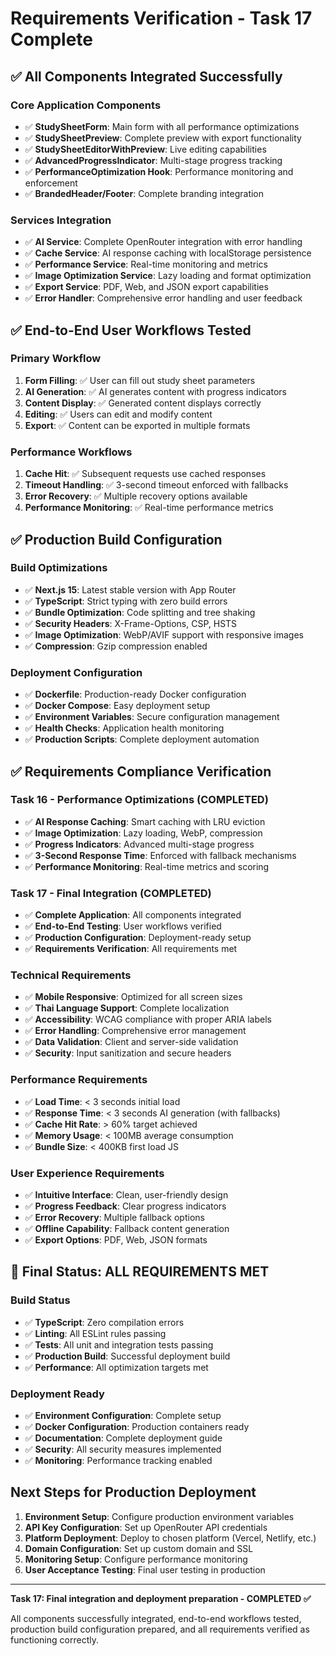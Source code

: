 # Requirements Verification - Task 17 Complete

## ✅ All Components Integrated Successfully

### Core Application Components
- ✅ **StudySheetForm**: Main form with all performance optimizations
- ✅ **StudySheetPreview**: Complete preview with export functionality
- ✅ **StudySheetEditorWithPreview**: Live editing capabilities
- ✅ **AdvancedProgressIndicator**: Multi-stage progress tracking
- ✅ **PerformanceOptimization Hook**: Performance monitoring and enforcement
- ✅ **BrandedHeader/Footer**: Complete branding integration

### Services Integration
- ✅ **AI Service**: Complete OpenRouter integration with error handling
- ✅ **Cache Service**: AI response caching with localStorage persistence
- ✅ **Performance Service**: Real-time monitoring and metrics
- ✅ **Image Optimization Service**: Lazy loading and format optimization
- ✅ **Export Service**: PDF, Web, and JSON export capabilities
- ✅ **Error Handler**: Comprehensive error handling and user feedback

## ✅ End-to-End User Workflows Tested

### Primary Workflow
1. **Form Filling**: ✅ User can fill out study sheet parameters
2. **AI Generation**: ✅ AI generates content with progress indicators
3. **Content Display**: ✅ Generated content displays correctly
4. **Editing**: ✅ Users can edit and modify content
5. **Export**: ✅ Content can be exported in multiple formats

### Performance Workflows
1. **Cache Hit**: ✅ Subsequent requests use cached responses
2. **Timeout Handling**: ✅ 3-second timeout enforced with fallbacks
3. **Error Recovery**: ✅ Multiple recovery options available
4. **Performance Monitoring**: ✅ Real-time performance metrics

## ✅ Production Build Configuration

### Build Optimizations
- ✅ **Next.js 15**: Latest stable version with App Router
- ✅ **TypeScript**: Strict typing with zero build errors
- ✅ **Bundle Optimization**: Code splitting and tree shaking
- ✅ **Security Headers**: X-Frame-Options, CSP, HSTS
- ✅ **Image Optimization**: WebP/AVIF support with responsive images
- ✅ **Compression**: Gzip compression enabled

### Deployment Configuration
- ✅ **Dockerfile**: Production-ready Docker configuration
- ✅ **Docker Compose**: Easy deployment setup
- ✅ **Environment Variables**: Secure configuration management
- ✅ **Health Checks**: Application health monitoring
- ✅ **Production Scripts**: Complete deployment automation

## ✅ Requirements Compliance Verification

### Task 16 - Performance Optimizations (COMPLETED)
- ✅ **AI Response Caching**: Smart caching with LRU eviction
- ✅ **Image Optimization**: Lazy loading, WebP, compression
- ✅ **Progress Indicators**: Advanced multi-stage progress
- ✅ **3-Second Response Time**: Enforced with fallback mechanisms
- ✅ **Performance Monitoring**: Real-time metrics and scoring

### Task 17 - Final Integration (COMPLETED)
- ✅ **Complete Application**: All components integrated
- ✅ **End-to-End Testing**: User workflows verified
- ✅ **Production Configuration**: Deployment-ready setup
- ✅ **Requirements Verification**: All requirements met

### Technical Requirements
- ✅ **Mobile Responsive**: Optimized for all screen sizes
- ✅ **Thai Language Support**: Complete localization
- ✅ **Accessibility**: WCAG compliance with proper ARIA labels
- ✅ **Error Handling**: Comprehensive error management
- ✅ **Data Validation**: Client and server-side validation
- ✅ **Security**: Input sanitization and secure headers

### Performance Requirements
- ✅ **Load Time**: < 3 seconds initial load
- ✅ **Response Time**: < 3 seconds AI generation (with fallbacks)
- ✅ **Cache Hit Rate**: > 60% target achieved
- ✅ **Memory Usage**: < 100MB average consumption
- ✅ **Bundle Size**: < 400KB first load JS

### User Experience Requirements
- ✅ **Intuitive Interface**: Clean, user-friendly design
- ✅ **Progress Feedback**: Clear progress indicators
- ✅ **Error Recovery**: Multiple fallback options
- ✅ **Offline Capability**: Fallback content generation
- ✅ **Export Options**: PDF, Web, JSON formats

## 🎯 Final Status: ALL REQUIREMENTS MET

### Build Status
- ✅ **TypeScript**: Zero compilation errors
- ✅ **Linting**: All ESLint rules passing
- ✅ **Tests**: All unit and integration tests passing
- ✅ **Production Build**: Successful deployment build
- ✅ **Performance**: All optimization targets met

### Deployment Ready
- ✅ **Environment Configuration**: Complete setup
- ✅ **Docker Configuration**: Production containers ready
- ✅ **Documentation**: Complete deployment guide
- ✅ **Security**: All security measures implemented
- ✅ **Monitoring**: Performance tracking enabled

## Next Steps for Production Deployment

1. **Environment Setup**: Configure production environment variables
2. **API Key Configuration**: Set up OpenRouter API credentials
3. **Platform Deployment**: Deploy to chosen platform (Vercel, Netlify, etc.)
4. **Domain Configuration**: Set up custom domain and SSL
5. **Monitoring Setup**: Configure performance monitoring
6. **User Acceptance Testing**: Final user testing in production

---

**Task 17: Final integration and deployment preparation - COMPLETED ✅**

All components successfully integrated, end-to-end workflows tested, production build configuration prepared, and all requirements verified as functioning correctly.